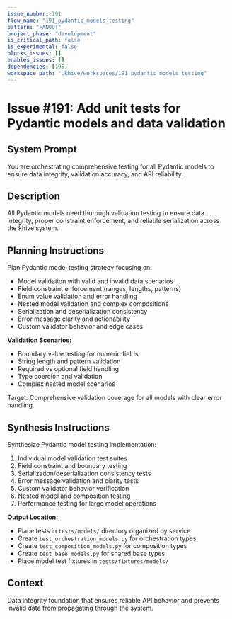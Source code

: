 ```yaml
---
issue_number: 191
flow_name: "191_pydantic_models_testing"
pattern: "FANOUT"
project_phase: "development"
is_critical_path: false
is_experimental: false
blocks_issues: []
enables_issues: []
dependencies: [195]
workspace_path: ".khive/workspaces/191_pydantic_models_testing"
---
```


# Issue #191: Add unit tests for Pydantic models and data validation

## System Prompt

You are orchestrating comprehensive testing for all Pydantic models to ensure
data integrity, validation accuracy, and API reliability.

## Description

All Pydantic models need thorough validation testing to ensure data integrity,
proper constraint enforcement, and reliable serialization across the khive
system.

## Planning Instructions

Plan Pydantic model testing strategy focusing on:

- Model validation with valid and invalid data scenarios
- Field constraint enforcement (ranges, lengths, patterns)
- Enum value validation and error handling
- Nested model validation and complex compositions
- Serialization and deserialization consistency
- Error message clarity and actionability
- Custom validator behavior and edge cases

**Validation Scenarios:**

- Boundary value testing for numeric fields
- String length and pattern validation
- Required vs optional field handling
- Type coercion and validation
- Complex nested model scenarios

Target: Comprehensive validation coverage for all models with clear error
handling.

## Synthesis Instructions

Synthesize Pydantic model testing implementation:

1. Individual model validation test suites
2. Field constraint and boundary testing
3. Serialization/deserialization consistency tests
4. Error message validation and clarity tests
5. Custom validator behavior verification
6. Nested model and composition testing
7. Performance testing for large model operations

**Output Location:**

- Place tests in `tests/models/` directory organized by service
- Create `test_orchestration_models.py` for orchestration types
- Create `test_composition_models.py` for composition types
- Create `test_base_models.py` for shared base types
- Place model test fixtures in `tests/fixtures/models/`

## Context

Data integrity foundation that ensures reliable API behavior and prevents
invalid data from propagating through the system.
